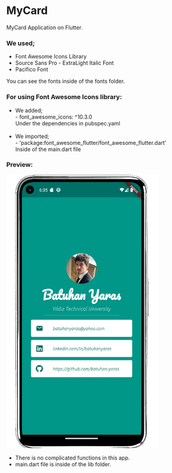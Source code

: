 # MyCard

MyCard Application on Flutter.<br>
### We used;<br>
- Font Awesome Icons Library<br>
- Source Sans Pro - ExtraLight Italic Font<br>
- Pacifico Font<br>

You can see the fonts inside of the fonts folder.<br>
### For using Font Awesome Icons library:<br>
- We added;<br>- font_awesome_icons: ^10.3.0<br>Under the dependencies in pubspec.yaml<br><br>
- We imported;<br>- 'package:font_awesome_flutter/font_awesome_flutter.dart'<br>
Inside of the main.dart file<br>
### Preview:
<img src="/images/MyCardInterface.png" width = 400px>

- There is no complicated functions in this app.<br>
- main.dart file is inside of the lib folder.<br>

